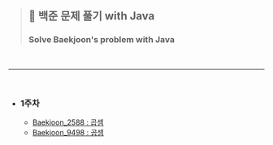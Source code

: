 > ## 🌟 백준 문제 풀기 with Java
> ### Solve Baekjoon's problem with Java

<br>

___

<br>

- ### 1주차
  - <a href="https://github.com/YuLim2/Baekjoon_Java/blob/master/Baekjoon_Java/src/week01/Baekjoon_2588.java">Baekjoon_2588 : 곱셈</a>
  - <a href="https://github.com/YuLim2/Baekjoon_Java/blob/master/Baekjoon_Java/src/week01/Baekjoon_9498.java">Baekjoon_9498 : 곱셈</a>

